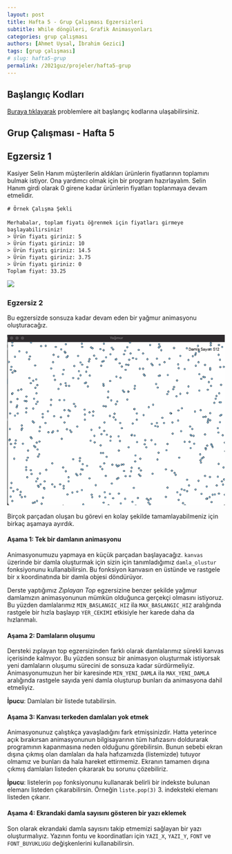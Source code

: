 ```yaml
---
layout: post
title: Hafta 5 - Grup Çalışması Egzersizleri
subtitle: While döngüleri, Grafik Animasyonları
categories: grup çalışması
authors: [Ahmet Uysal, İbrahim Gezici]
tags: [grup çalışması]
# slug: hafta5-grup
permalink: /2021guz/projeler/hafta5-grup
---
```


## Başlangıç Kodları
[Buraya tıklayarak](https://drive.google.com/file/d/1dSdFtl-Q_5KTEy49anBf1g8HEqyzHUCF/view?usp=sharing) problemlere ait başlangıç kodlarına ulaşabilirsiniz.

## Grup Çalışması - Hafta 5

## Egzersiz 1

Kasiyer Selin Hanım müşterilerin aldıkları ürünlerin fiyatlarının toplamını bulmak istiyor. Ona yardımcı olmak için bir program hazırlayalım. Selin Hanım girdi olarak 0 girene kadar ürünlerin fiyatları toplanmaya devam etmelidir.

```
# Örnek Çalışma Şekli

Merhabalar, toplam fiyatı öğrenmek için fiyatları girmeye başlayabilirsiniz!
> Ürün fiyatı giriniz: 5
> Ürün fiyatı giriniz: 10
> Ürün fiyatı giriniz: 14.5
> Ürün fiyatı giriniz: 3.75
> Ürün fiyatı giriniz: 0
Toplam fiyat: 33.25

```

![](https://images.pexels.com/photos/3907161/pexels-photo-3907161.jpeg?cs=srgb&dl=pexels-andrea-piacquadio-3907161.jpg&fm=jpg)
### Egzersiz 2

Bu egzersizde sonsuza kadar devam eden bir yağmur animasyonu oluşturacağız.

![Yağmur Animasyonu](yagmur.gif)

Birçok parçadan oluşan bu görevi en kolay şekilde tamamlayabilmeniz için birkaç aşamaya ayırdık.


#### Aşama 1: Tek bir damlanın animasyonu

Animasyonumuzu yapmaya en küçük parçadan başlayacağız. 
`kanvas` üzerinde bir damla oluşturmak için sizin için tanımladığımız `damla_olustur` fonksiyonunu kullanabilirsin.
Bu fonksiyon kanvasın en üstünde ve rastgele bir x koordinatında bir damla objesi döndürüyor.

Derste yaptığımız *Zıplayan Top* egzersizine benzer şekilde yağmur damlamızın animasyonunun mümkün olduğunca gerçekçi olmasını istiyoruz.
Bu yüzden damlalarımız `MIN_BASLANGIC_HIZ` ila `MAX_BASLANGIC_HIZ` aralığında rastgele bir hızla başlayıp `YER_CEKIMI` etkisiyle her karede daha da hızlanmalı.


#### Aşama 2: Damlaların oluşumu

Dersteki zıplayan top egzersizinden farklı olarak damlalarımız sürekli kanvas içerisinde kalmıyor.
Bu yüzden sonsuz bir animasyon oluşturmak istiyorsak yeni damlaların oluşumu sürecini de sonsuza kadar sürdürmeliyiz.
Animasyonumuzun her bir karesinde `MIN_YENI_DAMLA` ila `MAX_YENI_DAMLA` aralığında rastgele sayıda yeni damla oluşturup bunları da animasyona dahil etmeliyiz.

**İpucu**: Damlaları bir listede tutabilirsin.

#### Aşama 3: Kanvası terkeden damlaları yok etmek

Animasyonunuz çalıştıkça yavaşladığını fark etmişsinizdir. 
Hatta yeterince açık bırakırsan animasyonunun bilgisayarının tüm hafızasını doldurarak programının kapanmasına neden olduğunu görebilirsin.
Bunun sebebi ekran dışına çıkmış olan damlaları da hala hafızamızda (listemizde) tutuyor olmamız ve bunları da hala hareket ettirmemiz.
Ekranın tamamen dışına çıkmış damlaları listeden çıkararak bu sorunu çözebiliriz.

**İpucu**: listelerin `pop` fonksiyonunu kullanarak belirli bir indekste bulunan elemanı listeden çıkarabilirsin. 
Örneğin `liste.pop(3)` 3. indeksteki elemanı listeden çıkarır.

#### Aşama 4: Ekrandaki damla sayısını gösteren bir yazı eklemek

Son olarak ekrandaki damla sayısını takip etmemizi sağlayan bir yazı oluşturmalıyız.
Yazının fontu ve koordinatları için `YAZI_X`, `YAZI_Y`, `FONT` ve `FONT_BUYUKLUGU` değişkenlerini kullanabilirsin.